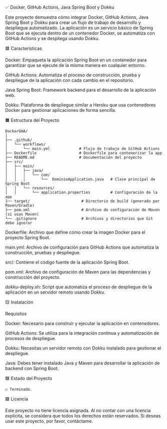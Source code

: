 ✅️ Docker, GitHub Actions, Java Spring Boot y Dokku

Este proyecto demuestra cómo integrar Docker, GitHub Actions, Java Spring Boot y Dokku para crear un flujo de trabajo de desarrollo y despliegue automatizado. La aplicación es un servicio básico de Spring Boot que se ejecuta dentro de un contenedor Docker, se automatiza con GitHub Actions y se despliega usando Dokku.

🟥 Características

Docker: Empaqueta la aplicación Spring Boot en un contenedor para garantizar que se ejecute de la misma manera en cualquier entorno.

GitHub Actions: Automatiza el proceso de construcción, prueba y despliegue de la aplicación con cada cambio en el repositorio.

Java Spring Boot: Framework backend para el desarrollo de la aplicación web.

Dokku: Plataforma de despliegue similar a Heroku que usa contenedores Docker para gestionar aplicaciones de forma sencilla.


🟧 Estructura del Proyecto

```
DockerGHA/
│
├── .github/
│   └── workflows/
│       └── main.yml             # Flujo de trabajo de GitHub Actions
├── Dockerfile                   # Dockerfile para contenerizar la app
├── README.md                    # Documentación del proyecto
├── src/
│   ├── main/
│   │   ├── java/
│   │   │   └── com/
│   │   │       └──  DominioApplication.java   # Clase principal de Spring Boot
│   │   └── resources/
│   │       └── application.properties         # Configuración de la app
├── target/                       # Directorio de build (generado por Maven/Gradle)
├── pom.xml                       # Archivo de configuración de Maven (si usas Maven)
└── .gitignore                    # Archivos y directorios que Git debe ignorar
```

Dockerfile: Archivo que define cómo crear la imagen Docker para el proyecto Spring Boot.

main.yml: Archivo de configuración para GitHub Actions que automatiza la construcción, pruebas y despliegue.

src/: Contiene el código fuente de la aplicación Spring Boot.

pom.xml: Archivo de configuración de Maven para las dependencias y construcción del proyecto.

dokku-deploy.sh: Script que automatiza el proceso de despliegue de la aplicación en un servidor remoto usando Dokku.


🟨 Instalación

Requisitos

Docker: Necesario para construir y ejecutar la aplicación en contenedores.

GitHub Actions: Se utiliza para la integración continua y automatización de procesos de despliegue.

Dokku: Necesitas un servidor remoto con Dokku instalado para gestionar el despliegue.

Java: Debes tener instalado Java y Maven para desarrollar la aplicación de backend con Spring Boot.

🟦 Estado del Proyecto

    ☑️ Terminado.

🟪 Licencia  

Este proyecto no tiene licencia asignada. Al no contar con una licencia explícita, se considera que todos los derechos están reservados. Si deseas usar este proyecto, por favor, contáctame.
